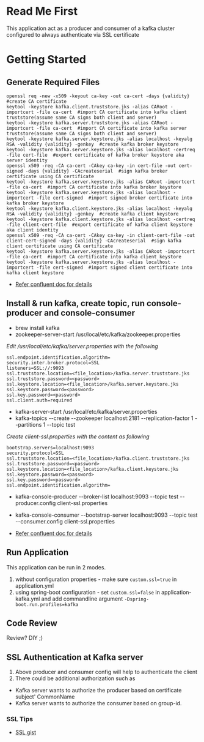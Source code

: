 # Read Me First
This application act as a producer and consumer of a kafka cluster configured to always authenticate via SSL certificate

# Getting Started

## Generate Required Files
    openssl req -new -x509 -keyout ca-key -out ca-cert -days {validity}  #create CA certificate 
    keytool -keystore kafka.client.truststore.jks -alias CARoot -importcert -file ca-cert  #import CA certificate into kafka client truststore(assume same CA signs both client and server)
    keytool -keystore kafka.server.truststore.jks -alias CARoot -importcert -file ca-cert  #import CA certificate into kafka server truststore(assume same CA signs both client and server)
    keytool -keystore kafka.server.keystore.jks -alias localhost -keyalg RSA -validity {validity} -genkey  #create kafka broker keystore
    keytool -keystore kafka.server.keystore.jks -alias localhost -certreq -file cert-file  #export certificate of kafka broker keystore aka server identity
    openssl x509 -req -CA ca-cert -CAkey ca-key -in cert-file -out cert-signed -days {validity} -CAcreateserial  #sign kafka broker certificate using CA certificate
    keytool -keystore kafka.server.keystore.jks -alias CARoot -importcert -file ca-cert  #import CA certificate into kafka broker keystore
    keytool -keystore kafka.server.keystore.jks -alias localhost -importcert -file cert-signed  #import signed broker certificate into kafka broker keystore
    keytool -keystore kafka.client.keystore.jks -alias localhost -keyalg RSA -validity {validity} -genkey  #create kafka client keystore
    keytool -keystore kafka.client.keystore.jks -alias localhost -certreq -file client-cert-file  #export certificate of kafka client keystore aka client identity
    openssl x509 -req -CA ca-cert -CAkey ca-key -in client-cert-file -out client-cert-signed -days {validity} -CAcreateserial  #sign kafka client certificate using CA certificate
    keytool -keystore kafka.server.keystore.jks -alias CARoot -importcert -file ca-cert  #import CA certificate into kafka client keystore
    keytool -keystore kafka.server.keystore.jks -alias localhost -importcert -file cert-signed  #import signed client certificate into kafka client keystore
  
* [Refer confluent doc for details](https://docs.confluent.io/platform/current/security/security_tutorial.html#generating-keys-certs)

## Install & run kafka, create topic, run console-producer and console-consumer

* brew install kafka
* zookeeper-server-start /usr/local/etc/kafka/zookeeper.properties
  
*Edit /usr/local/etc/kafka/server.properties with the following*

    ssl.endpoint.identification.algorithm=
    security.inter.broker.protocol=SSL
    listeners=SSL://:9093
    ssl.truststore.location=<file_location>/kafka.server.truststore.jks
    ssl.truststore.password=<password>
    ssl.keystore.location=<file_location>/kafka.server.keystore.jks
    ssl.keystore.password=<password>
    ssl.key.password=<password>
    ssl.client.auth=required

* kafka-server-start /usr/local/etc/kafka/server.properties
* kafka-topics --create --zookeeper localhost:2181 --replication-factor 1 --partitions 1 --topic test

*Create client-ssl.properties with the content as following*

    bootstrap.servers=localhost:9093
    security.protocol=SSL
    ssl.truststore.location=<file_location>/kafka.client.truststore.jks
    ssl.truststore.password=<password>
    ssl.keystore.location=<file_location>/kafka.client.keystore.jks
    ssl.keystore.password=<password>
    ssl.key.password=<password>
    ssl.endpoint.identification.algorithm=

* kafka-console-producer --broker-list localhost:9093 --topic test --producer.config client-ssl.properties
* kafka-console-consumer --bootstrap-server localhost:9093 --topic test --consumer.config client-ssl.properties

* [Refer confluent doc for details](https://docs.confluent.io/platform/current/kafka/authentication_ssl.html)

## Run Application

This application can be run in 2 modes. 

1. without configuration properties - make sure `custom.ssl=true` in application.yml
2. using spring-boot configuration - set `custom.ssl=false` in application-kafka.yml and add commandline argument `-Dspring-boot.run.profiles=kafka`

## Code Review
Review? DIY ;)

## SSL Authentication at Kafka server
1. Above producer and consumer config will help to authenticate the client
2. There could be additional authorization such as
* Kafka server wants to authorize the producer based on certificate subject' CommonName
* Kafka server wants to authorize the consumer based on group-id.

### SSL Tips

* [SSL gist](https://gist.github.com/winster/5d41ebe94eabc3195f56091730f01092)